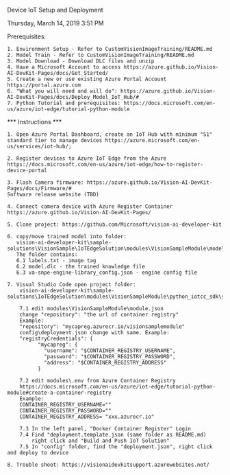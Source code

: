 Device IoT Setup and Deployment

Thursday, March 14, 2019
3:51 PM

Prerequisites:
	
	1. Environment Setup - Refer to CustomVisionImageTraining/README.md
	2. Model Train - Refer to CustomVisionImageTraining/README.md
	3. Model Download - Download DLC files and unzip
	4. Have a Microsoft Account to access https://azure.github.io/Vision-AI-DevKit-Pages/docs/Get_Started/
	5. Create a new or use existing Azure Portal Account https://portal.azure.com
	6. "What you will need and will do": https://azure.github.io/Vision-AI-DevKit-Pages/docs/Deploy_Model_IoT_Hub/#
	7. Python Tutorial and prerequisites: https://docs.microsoft.com/en-us/azure/iot-edge/tutorial-python-module

*** Instructions ***

	1. Open Azure Portal Dashboard, create an IoT Hub with minimum "S1" standard tier to manage devices https://azure.microsoft.com/en-us/services/iot-hub/;

	2. Register devices to Azure IoT Edge from the Azure
	https://docs.microsoft.com/en-us/azure/iot-edge/how-to-register-device-portal

	3. Flash Camera firmware: https://azure.github.io/Vision-AI-DevKit-Pages/docs/Firmware/#
	Software release website (TBD)
	
	4. Connect camera device with Azure Register Container
	https://azure.github.io/Vision-AI-DevKit-Pages/

	5. Clone project: https://github.com/Microsoft/vision-ai-developer-kit

    6. copy/move trained model into folder:
	   vision-ai-developer-kit\sample-solutions\VisionSample\IoTEdgeSolution\modules\VisionSampleModule\model
	   The folder contains:
	   6.1 labels.txt - image tag
	   6.2 model.dlc - the trained knowledge file
	   6.3 va-snpe-engine-library_config.json - engine config file

	7. Visual Studio Code open project folder:
	    vision-ai-developer-kit\sample-solutions\IoTEdgeSolution\modules\VisionSampleModule\python_iotcc_sdk\sdk
	    
	    7.1 edit modules\VisionSampleModule\module.json
	    change "repository": "the url of container registry"
	    Example:
	    "repository": "mycapreg.azurecr.io/visionsamplemodule"
	    config\deployment.json change with same. Example:
	    "registryCredentials": {
              "mycapreg": {
                "username": "$CONTAINER_REGISTRY_USERNAME",
                "password": "$CONTAINER_REGISTRY_PASSWORD",
                "address": "$CONTAINER_REGISTRY_ADDRESS"
              }

	    7.2 edit modules\.env from Azure Container Registry
	    https://docs.microsoft.com/en-us/azure/iot-edge/tutorial-python-module#create-a-container-registry
	    Example:
	    CONTAINER_REGISTRY_USERNAME=""
	    CONTAINER_REGISTRY_PASSWORD=""
        CONTAINER_REGISTRY_ADDRESS= "xxx.azurecr.io"

        7.3 In the left panel, "Docker Container Register" Login
        7.4 Find "deployment.template.json (same folder as README.md)
            right click and "Build and Push IoT Solution"
        7.5 In "config" folder, find the "deployment.json", right click and deploy to device
    
    8. Trouble shoot: https://visionaidevkitsupport.azurewebsites.net/
        
            
